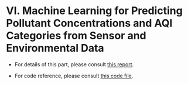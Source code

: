 # VI. Machine Learning for Predicting Pollutant Concentrations and AQI Categories from Sensor and Environmental Data

* For details of this part, please consult [this report](5.%20Machine%20Learning%20Approaches/Duc_report.pdf).

* For code reference, please consult [this code file](5.%20Machine%20Learning%20Approaches/ML.R).